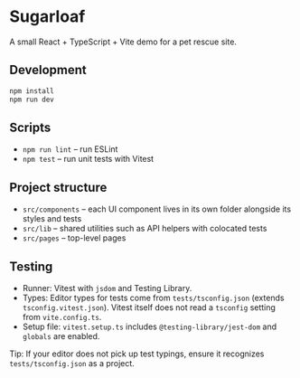 # Sugarloaf

A small React + TypeScript + Vite demo for a pet rescue site.

## Development

```bash
npm install
npm run dev
```

## Scripts

- `npm run lint` – run ESLint
- `npm test` – run unit tests with Vitest

## Project structure

- `src/components` – each UI component lives in its own folder alongside its styles and tests
- `src/lib` – shared utilities such as API helpers with colocated tests
- `src/pages` – top-level pages

## Testing

- Runner: Vitest with `jsdom` and Testing Library.
- Types: Editor types for tests come from `tests/tsconfig.json` (extends `tsconfig.vitest.json`). Vitest itself does not read a `tsconfig` setting from `vite.config.ts`.
- Setup file: `vitest.setup.ts` includes `@testing-library/jest-dom` and `globals` are enabled.

Tip: If your editor does not pick up test typings, ensure it recognizes `tests/tsconfig.json` as a project.
